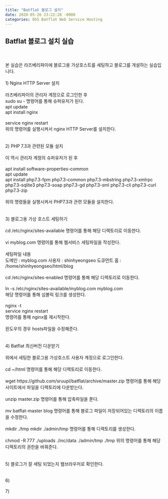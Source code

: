 ```yaml
---
title: "Batflat 블로그 설치"
date: 2020-05-26 23:22:28 -0000
categories: OSS Batflat Web Service Hosting
---
```





## Batflat 블로그 설치 실습 ##
<br/>
<br/>
본 실습은 라즈베리파이에 블로그용 가상호스트를 세팅하고 블로그를 개설하는 실습입니다.
<br/>
<br/>
1) Nginx HTTP Server 설치
<br/>
<br/>
라즈베리파이의 관리자 계정으로 로그인한 후
<br/>
sudo su - 명령어를 통해 슈퍼유저가 된다.
<br/>
apt update
<br/>
apt install nginx
<br/>
<br/>
service nginx restart
<br/>
위의 명령어를 실행시켜서 nginx HTTP Server를 설치한다.
<br/>
<br/>
<br/>
2) PHP 7.3과 관련된 모듈 설치
<br/>
<br/>
이 역시 관리자 계정의 슈퍼유저가 된 후
<br/>
<br/>
apt install software-properties-common
<br/>
apt update
<br/>
apt install php7.3-fpm php7.3-common php7.3-mbstring php7.3-xmlrpc php7.3-sqlite3 php7.3-soap php7.3-gd php7.3-sml php7.3-cli php7.3-curl php7.3-zip
<br/>
<br/>
위의 명령들을 실행시켜서 PHP7.3과 관련 모듈을 설치한다.
<br/>
<br/>
<br/>
3) 블로그용 가상 호스트 세팅하기
<br/>
<br/>
cd /etc/nginx/sites-available 명령어를 통해 해당 디렉토리로 이동한다.
<br/>
<br/>
vi myblog.com 명령어를 통해 웹서비스 세팅파일을 작성한다.
<br/>
<br/>
세팅파일 내용
<br/>
도메인 : myblog.com     
사용자 : shinhyeongseo     
도큐먼트 홈 : /home/shinhyeongseo/html/blog
<br/>
<br/>
cd /etc/nginx/sites-enabled 명령어를 통해 해당 디렉토리로 이동한다.
<br/>
<br/>
ln -s /etc/nginx/sites-available/myblog.com myblog.com
<br/>
해당 명령어를 통해 심볼릭 링크를 생성한다.
<br/>
<br/>
nginx -t
<br/>
service nginx restart
<br/>
명령어를 통해 nginx를 재시작한다.
<br/>
<br/>
윈도우의 경우 hosts파일을 수정해준다.
<br/>
<br/>
<br/>
4) Batflat 최신버전 다운받기
<br/>
<br/>
위에서 세팅한 블로그용 가상호스트 사용자 계정으로 로그인한다.
<br/>
<br/>
cd ~/html 명령어를 통해 해당 디렉토리로 이동한다.
<br/>
<br/>
wget https://github.com/sruupl/batflat/archive/master.zip      
명령어를 통해 해당사이트에서 파일을 디렉토리에 다운받는다.
<br/>
<br/>
unzip master.zip 명령어를 통해      
압축파일을 푼다.
<br/>
<br/>
mv batflat-master blog 명령어를 통해     
블로그 파일이 저장되어있는 디렉토리의 이름을 수정한다.
<br/>
<br/>
mkdir ./tmp     
mkdir ./admin/tmp     
명령어를 통해 디렉토리를 생성한다.
<br/>
<br/>
chmod -R 777 ./uploads ./inc/data ./admin/tmp ./tmp     
위의 명령어를 통해 해당 디렉토리의 권한을 바꿔준다.
<br/>
<br/>
<br/>
5) 블로그가 잘 세팅 되었는지 웹브라우저로 확인한다.
<br/>
<br/>
<br/>
6)
<br/>
<br/>
7)
<br/>
<br/>
<br/>
<br/>
